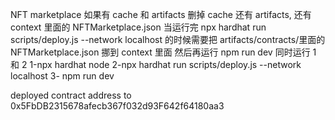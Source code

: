 NFT marketplace
如果有 cache 和 artifacts
删掉 cache 还有 artifacts, 还有 context 里面的 NFTMarketplace.json
当运行完 npx hardhat run scripts/deploy.js --network localhost 的时候需要把 artifacts/contracts/里面的 NFTMarketplace.json 挪到 context 里面
然后再运行 npm run dev
同时运行 1 和 2
1-npx hardhat node
2-npx hardhat run scripts/deploy.js --network localhost
3- npm run dev

deployed contract address to 0x5FbDB2315678afecb367f032d93F642f64180aa3
